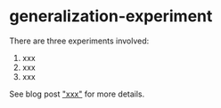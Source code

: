 # generalization-experiment


There are three experiments involved:
1. xxx
2. xxx
3. xxx

See blog post ["xxx"](http://lilianweng.github.io/lil-log/2019/03/14/are-deep-neural-networks-dramatically-overfitted.html) for more details.
